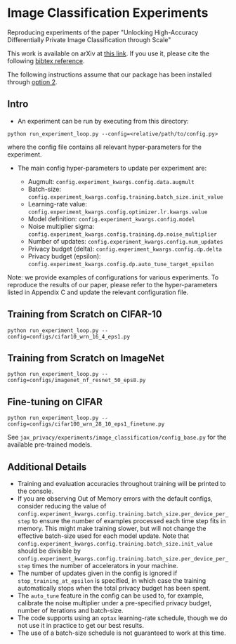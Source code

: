# Image Classification Experiments

Reproducing experiments of the paper "Unlocking High-Accuracy Differentially Private Image Classification through Scale"

This work is available on arXiv at [this link](https://arxiv.org/abs/2204.13650).
If you use it, please cite the following [bibtex reference](https://github.com/google-deepmind/jax_privacy/blob/main/bibtex/de2022unlocking.bib).

The following instructions assume that our package has been installed through
[option 2](https://github.com/google-deepmind/jax_privacy#install-option2).

## Intro


- An experiment can be run by executing from this directory:

```
python run_experiment_loop.py --config=<relative/path/to/config.py>
```

where the config file contains all relevant hyper-parameters for the experiment.

- The main config hyper-parameters to update per experiment are:

  - Augmult: `config.experiment_kwargs.config.data.augmult`
  - Batch-size: `config.experiment_kwargs.config.training.batch_size.init_value`
  - Learning-rate value: `config.experiment_kwargs.config.optimizer.lr.kwargs.value`
  - Model definition: `config.experiment_kwargs.config.model`
  - Noise multiplier sigma: `config.experiment_kwargs.config.training.dp.noise_multiplier`
  - Number of updates: `config.experiment_kwargs.config.num_updates`
  - Privacy budget (delta): `config.experiment_kwargs.config.dp.delta`
  - Privacy budget (epsilon): `config.experiment_kwargs.config.dp.auto_tune_target_epsilon`

Note: we provide examples of configurations for various experiments. To
reproduce the results of our paper, please refer to the hyper-parameters listed
 in Appendix C and update the relevant configuration file.

## Training from Scratch on CIFAR-10

```
python run_experiment_loop.py --config=configs/cifar10_wrn_16_4_eps1.py
```


## Training from Scratch on ImageNet

```
python run_experiment_loop.py --config=configs/imagenet_nf_resnet_50_eps8.py
```

## Fine-tuning on CIFAR

```
python run_experiment_loop.py --config=configs/cifar100_wrn_28_10_eps1_finetune.py
```

See `jax_privacy/experiments/image_classification/config_base.py` for the available pre-trained models.

## Additional Details

- Training and evaluation accuracies throughout training will be printed to the console.
- If you are observing Out of Memory errors with the default configs, consider reducing the value of `config.experiment_kwargs.config.training.batch_size.per_device_per_step` to ensure the number of examples processed each time step fits in memory. This might make training slower, but will not change the effective batch-size used for each model update. Note that `config.experiment_kwargs.config.training.batch_size.init_value` should be divisible by `config.experiment_kwargs.config.training.batch_size.per_device_per_step` times the number of accelerators in your machine.
- The number of updates given in the config is ignored if `stop_training_at_epsilon` is specified, in which case the training automatically stops when the total privacy budget has been spent.
- The `auto_tune` feature in the config can be used to, for example, calibrate the noise multiplier under a pre-specified privacy budget, number of iterations and batch-size.
- The code supports using an `optax` learning-rate schedule, though we do not use it in practice to get our best results.
- The use of a batch-size schedule is not guaranteed to work at this time.
